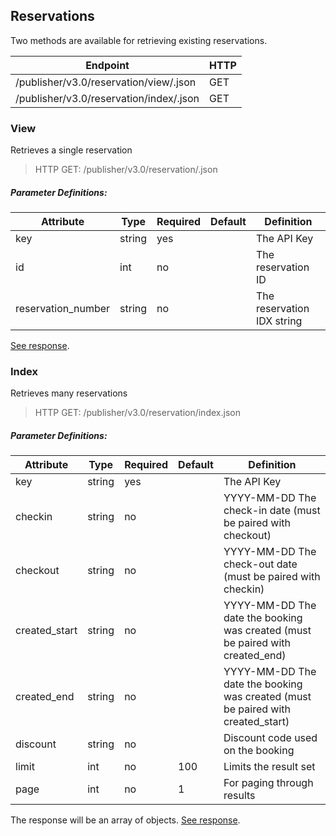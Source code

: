 ## Reservations

Two methods are available for retrieving existing reservations.

| Endpoint | HTTP |
| ------------- | ------------- |
| /publisher/v3.0/reservation/view/.json  | GET  |
| /publisher/v3.0/reservation/index/.json  | GET  |


### View

Retrieves a single reservation

> HTTP GET: /publisher/v3.0/reservation/.json

##### Parameter Definitions:

| Attribute | Type | Required | Default | Definition |
| ------------- | ------------- | ------------- | ------------- | ------------- |
| key  | string | yes |  | The API Key |
| id  | int | no |  | The reservation ID  |
| reservation_number  | string | no |  | The reservation IDX string  |


[See response](samples/reservation/view.json). 

### Index

Retrieves many reservations

> HTTP GET: /publisher/v3.0/reservation/index.json

##### Parameter Definitions:

| Attribute | Type | Required | Default | Definition |
| ------------- | ------------- | ------------- | ------------- | ------------- |
| key  | string | yes |  | The API Key |
| checkin  | string | no |  | YYYY-MM-DD The check-in date (must be paired with checkout) |
| checkout  | string | no |  | YYYY-MM-DD The check-out date (must be paired with checkin) |
| created_start  | string | no |  | YYYY-MM-DD The date the booking was created (must be paired with created_end) |
| created_end  | string | no |  | YYYY-MM-DD The date the booking was created (must be paired with created_start) |
| discount  | string | no |  | Discount code used on the booking |
| limit  | int | no | 100 | Limits the result set |
| page  | int | no | 1 | For paging through results |

The response will be an array of objects. [See response](samples/reservation/view.json). 

